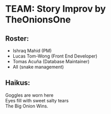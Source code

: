 # TEAM: Story Improv by TheOnionsOne

## Roster: 
* Ishraq Mahid (PM)
* Lucas Tom-Wong (Front End Developer)
* Tomas Acuña (Database Maintainer)
* All (snake management)

## Haikus:

<p> Goggles are worn here <br>
    Eyes fill with sweet salty tears <br>
    The Big Onion Wins.
</p>